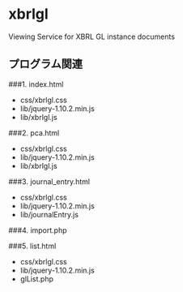 xbrlgl
======

Viewing Service for XBRL GL instance documents

プログラム関連
--------------
###1. index.html
- css/xbrlgl.css
- lib/jquery-1.10.2.min.js
- lib/xbrlgl.js

###2. pca.html
- css/xbrlgl.css
- lib/jquery-1.10.2.min.js
- lib/xbrlgl.js

###3. journal_entry.html
- css/xbrlgl.css
- lib/jquery-1.10.2.min.js
- lib/journalEntry.js

###4. import.php

###5. list.html
- css/xbrlgl.css
- lib/jquery-1.10.2.min.js
- glList.php
